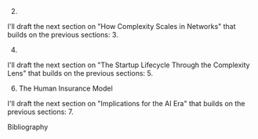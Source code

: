 
2. 
I'll draft the next section on "How Complexity Scales in Networks" that builds on the previous sections:
3. 

4. 

I'll draft the next section on "The Startup Lifecycle Through the Complexity Lens" that builds on the previous sections:
5. 

6. The Human Insurance Model

I'll draft the next section on "Implications for the AI Era" that builds on the previous sections:
7. 




Bibliography
